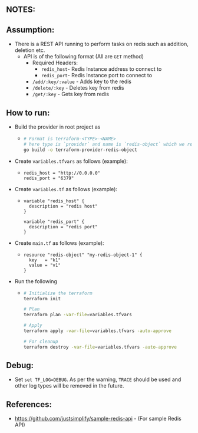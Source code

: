 NOTES:
---
## Assumption:

- There is a REST API running to perform tasks on redis such as addition, deletion etc.
  - API is of the following format (All are `GET` method)
    - Required Headers:
      - `redis_host`- Redis Instance address to connect to
      - `redis_port`- Redis Instance port to connect to
    - `/add/:key/:value` - Adds key to the redis
    - `/delete/:key` - Deletes key from redis
    - `/get/:key` - Gets key from redis


## How to run:
- Build the provider in root project as 

  - ```bash
    # Format is terraform-<TYPE>-<NAME>
    # here type is `provider` and name is `redis-object` which we reference later
    go build -o terraform-provider-redis-object
    ```
    
- Create `variables.tfvars` as follows (example):

  - ```hcl
    redis_host = "http://0.0.0.0"
    redis_port = "6379"
    ```
    
- Create `variables.tf` as follows (example):

  - ```hcl
    variable "redis_host" {
      description = "redis host"
    }
    
    variable "redis_port" {
      description = "redis port"
    }
    ```
    
- Create `main.tf` as follows (example):
  - ```hcl
    resource "redis-object" "my-redis-object-1" {
      key   = "k1"
      value = "v1"
    }
    ```
    
- Run the following
  - ```bash
    # Initialize the terraform
    terraform init
    
    # Plan
    terraform plan -var-file=variables.tfvars
    
    # Apply
    terraform apply -var-file=variables.tfvars -auto-approve 
    
    # For cleanup
    terraform destroy -var-file=variables.tfvars -auto-approve
    ```
    
## Debug:
- Set `set TF_LOG=DEBUG`. As per the warning, `TRACE` should be used and other log types will be removed in the future. 

## References:
- https://github.com/justsimplify/sample-redis-api - (For sample Redis API)